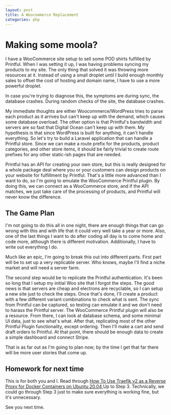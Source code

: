 ```yaml
---
layout: post
title: A Woocommerce Replacement
categories: php
---
```


# Making some moola?

I have a WooCommerce site setup to sell some POD shirts fulfilled by Printful.
When I was setting it up, I was having problems syncing my products to my site.
The only thing that solved it was throwing more resources at it. Instead of 
using a small droplet until I build enough monthly sales to offset the cost 
of hosting and domain name, I have to use a more powerful droplet.

In case you're trying to diagnose this, the symptoms are during sync, the 
database crashes. During random checks of the site, the database crashes.

My immediate thoughts are either Woocommerce/WordPress tries to parse each
product as it arrives but can't keep up with the demand, which causes some
database overload. The other option is that Printful's bandwidth and servers are
so fast that Digital Ocean can't keep up with them. My hypothesis is that since
WordPress is built for anything, it can't handle everything. So let's try to
build a Laravel application that can handle a Printful store. Since we can make
a route prefix for the products, product categories, and other store items, it
should be fairly trivial to create route prefixes for any other static-ish pages
that are needed.

Printful has an API for creating your own store, but this is really designed 
for a whole package deal where you or your customers can design products on 
your website for fulfillment by Printful. That's a little more advanced than 
I want to do, so I'm going to emulate the WooCommerce Printful plugin. By 
doing this, we can connect as a WooCommerce store, and if the API matches, 
we just take care of the processing of products, and Printful will never 
know the difference.

## The Game Plan
I'm not going to do this all in one night, there are enough things that can 
go wrong with this and with life that it could very well take a year or more.
Also, one of the last things I want to do after coding all day is to come 
home and code more, although there is different motivation. Additionally, I 
have to write out everything I do.

Much like an epic, I'm going to break this out into different parts. First 
part will be to set up a very replicable server. Who knows, maybe I'll find 
a niche market and will need a server farm.

The second step would be to replicate the Printful authentication. It's been 
so long that I setup my initial Woo site that I forgot the steps. The good 
news is that servers are cheap and electrons are recyclable, so I can setup 
a new site just to check the steps. Once that's done, I'll create a product 
with a few different variant combinations to check what is sent. The sync 
from Printful can be captured, so testing can emulate it and we don't need 
to harass the Printful server. The WooCommerce Printful plugin will also be 
a resource. From there, I can look at database schema, and some minimal UI 
data, just to see what's what. After that, replicating most of the other 
Printful Plugin functionality, except ordering. Then I'll make a cart and 
send draft orders to Printful. At that point, there should be enough data to 
create a simple dashboard and connect Stripe.

That is as far out as I'm going to plan now; by the time I get that far 
there will be more user stories that come up.

## Homework for next time

This is for both you and I. Read
through [How To Use Traefik v2 as a Reverse Proxy for Docker Containers on Ubuntu 20.04
](https://www.digitalocean.com/community/tutorials/how-to-use-traefik-v2-as-a-reverse-proxy-for-docker-containers-on-ubuntu-20-04)
Up to Step 3. Technically, we could go through Step 3 just to make sure 
everything is working fine, but it's unnecessary.

See you next time.
